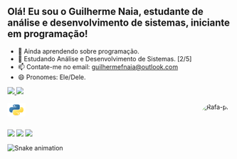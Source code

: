 ## Olá! Eu sou o Guilherme Naia, estudante de análise e desenvolvimento de sistemas, iniciante em programação!

- 🔭 Ainda aprendendo sobre programação.
- 🌱 Estudando Análise e Desenvolvimento de Sistemas. [2/5]
- 📫 Contate-me no email: guilhermefnaia@outlook.com
- 😄 Pronomes: Ele/Dele.


<div>
  <a href="https://github.com/guifnaia">
  <img height="180em" src="https://github-readme-stats.vercel.app/api?username=guifnaia&show_icons=true&theme=dark&include_all_commits=true&count_private=true"/>
  <img height="180em" src="https://github-readme-stats.vercel.app/api/top-langs/?username=guifnaia&layout=compact&langs_count=7&theme=dark"/>
</div>

<div style="display: inline_block"><br>
  <img align="center" alt="Rafa-Python" height="30" width="40" src="https://raw.githubusercontent.com/devicons/devicon/master/icons/python/python-original.svg">
  <img align="right" alt="Rafa-pic" height="150" style="border-radius:50px;" src="https://media-exp1.licdn.com/dms/image/D5603AQEMI7VSBcVl_g/profile-displayphoto-shrink_800_800/0/1666366193717?e=1672272000&v=beta&t=zhNELPYwWCsBzZNIWdqC98q0Lg82HlSrya82zcCbmsg">
</div>
  
 ##
 
<div> 
  <a href="https://instagram.com/guilhermenaia" target="_blank"><img src="https://img.shields.io/badge/-Instagram-%23E4405F?style=for-the-badge&logo=instagram&logoColor=white" target="_blank"></a>
  <a href = "mailto:guilhermefnaia@outlook.com"><img src="https://img.shields.io/badge/-Gmail-%23333?style=for-the-badge&logo=gmail&logoColor=white" target="_blank"></a>
  <a href="https://www.linkedin.com/in/guilhermenaia" target="_blank"><img src="https://img.shields.io/badge/-LinkedIn-%230077B5?style=for-the-badge&logo=linkedin&logoColor=white" target="_blank"></a> 
 
  ![Snake animation](https://github.com/guifnaia/rafaballerini/blob/output/github-contribution-grid-snake.svg)
 
</div>
